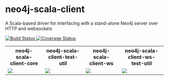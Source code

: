 # neo4j-scala-client
A Scala-based driver for interfacing with a stand-alone Neo4j server over HTTP and websockets

<a href='https://travis-ci.org/jeffmay/neo4j-scala-client'>
  <img src='https://travis-ci.org/jeffmay/neo4j-scala-client.svg?branch=master' alt='Build Status' />
</a>
<a href='https://coveralls.io/github/jeffmay/neo4j-scala-client?branch=master'>
  <img src='https://coveralls.io/repos/jeffmay/neo4j-scala-client/badge.svg?branch=master&service=github' alt='Coverage Status' />
</a>
<table>
  <tr>
    <th>neo4j-scala-client-core</th>
    <th>neo4j-scala-client-test-util</th>
    <th>neo4j-scala-client-ws</th>
    <th>neo4j-scala-client-ws-test-util</th>
  </tr>
  <tr>
    <td>
      <a href='https://bintray.com/jeffmay/maven/neo4j-scala-client-core/_latestVersion'>
        <img src='https://api.bintray.com/packages/jeffmay/maven/neo4j-scala-client-core/images/download.svg'>
      </a>
    </td>
    <td>
      <a href='https://bintray.com/jeffmay/maven/neo4j-scala-client-test-util/_latestVersion'>
        <img src='https://api.bintray.com/packages/jeffmay/maven/neo4j-scala-client-test-util/images/download.svg'>
      </a>
    </td>
    <td>
      <a href='https://bintray.com/jeffmay/maven/neo4j-scala-client-ws/_latestVersion'>
        <img src='https://api.bintray.com/packages/jeffmay/maven/neo4j-scala-client-ws/images/download.svg'>
      </a>
    </td>
    <td>
      <a href='https://bintray.com/jeffmay/maven/neo4j-scala-client-ws-test-util/_latestVersion'>
        <img src='https://api.bintray.com/packages/jeffmay/maven/neo4j-scala-client-ws-test-util/images/download.svg'>
      </a>
    </td>
  </tr>
</table>
